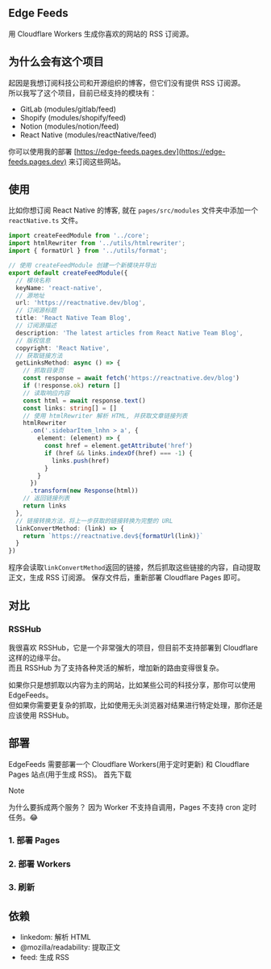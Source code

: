 ## Edge Feeds

用 Cloudflare Workers 生成你喜欢的网站的 RSS 订阅源。

## 为什么会有这个项目

起因是我想订阅科技公司和开源组织的博客，但它们没有提供 RSS 订阅源。  
所以我写了这个项目，目前已经支持的模块有：

- GitLab (modules/gitlab/feed)
- Shopify (modules/shopify/feed)
- Notion (modules/notion/feed)
- React Native (modules/reactNative/feed)

你可以使用我的部署 [https://edge-feeds.pages.dev](https://edge-feeds.pages.dev) 来订阅这些网站。

## 使用
比如你想订阅 React Native 的博客, 就在 `pages/src/modules` 文件夹中添加一个 `reactNative.ts` 文件。  

```ts
import createFeedModule from '../core';
import htmlRewriter from '../utils/htmlrewriter';
import { formatUrl } from '../utils/format';

// 使用 createFeedModule 创建一个新模块并导出
export default createFeedModule({
  // 模块名称
  keyName: 'react-native',
  // 源地址
  url: 'https://reactnative.dev/blog',
  // 订阅源标题
  title: 'React Native Team Blog',
  // 订阅源描述
  description: 'The latest articles from React Native Team Blog',
  // 版权信息
  copyright: 'React Native',
  // 获取链接方法
  getLinksMethod: async () => {
    // 抓取目录页
    const response = await fetch('https://reactnative.dev/blog')
    if (!response.ok) return []
    // 读取响应内容
    const html = await response.text()
    const links: string[] = []
    // 使用 htmlRewriter 解析 HTML, 并获取文章链接列表
    htmlRewriter
      .on('.sidebarItem_lnhn > a', {
        element: (element) => {
          const href = element.getAttribute('href')
          if (href && links.indexOf(href) === -1) {
            links.push(href)
          }
        }
      })
      .transform(new Response(html))
    // 返回链接列表
    return links
  },
  // 链接转换方法，将上一步获取的链接转换为完整的 URL
  linkConvertMethod: (link) => {
    return `https://reactnative.dev${formatUrl(link)}`
  }
})
```
程序会读取`linkConvertMethod`返回的链接，然后抓取这些链接的内容，自动提取正文，生成 RSS 订阅源。
保存文件后，重新部署 Cloudflare Pages 即可。

## 对比

### RSSHub
我很喜欢 RSSHub，它是一个非常强大的项目，但目前不支持部署到 Cloudflare 这样的边缘平台。  
而且 RSSHub 为了支持各种灵活的解析，增加新的路由变得很复杂。  

如果你只是想抓取以内容为主的网站，比如某些公司的科技分享，那你可以使用 EdgeFeeds。  
但如果你需要更复杂的抓取，比如使用无头浏览器对结果进行特定处理，那你还是应该使用 RSSHub。

## 部署

EdgeFeeds 需要部署一个 Cloudflare Workers(用于定时更新) 和 Cloudflare Pages 站点(用于生成 RSS)。
首先下载

> [!NOTE]  
> 为什么要拆成两个服务？
> 因为 Worker 不支持自调用，Pages 不支持 cron 定时任务。😂

### 1. 部署 Pages

### 2. 部署 Workers

### 3. 刷新

## 依赖
- linkedom: 解析 HTML
- @mozilla/readability: 提取正文
- feed: 生成 RSS
